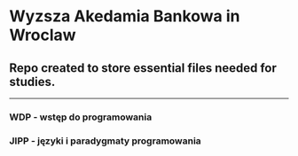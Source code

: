 # Wyzsza Akedamia Bankowa in Wroclaw
## Repo created to store essential files needed for studies.
---
### WDP - wstęp do programowania

### JIPP - języki i paradygmaty programowania